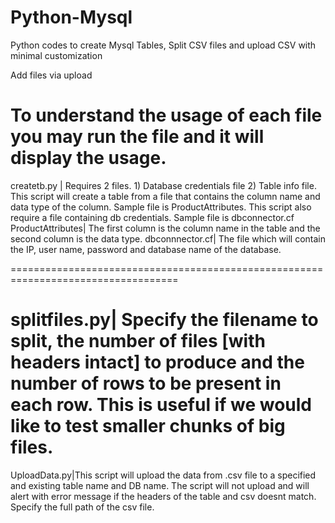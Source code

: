 # Python-Mysql
Python codes to create Mysql Tables, Split CSV files and upload CSV with minimal customization

Add files via upload

To understand the usage of each file you may run the file and it will display the usage.
===================================================================================
createtb.py | Requires 2 files. 1) Database credentials file 2) Table info file.
This script will create a table from a file that contains the column name and data type of the column. Sample file is ProductAttributes. This script also require a file containing db credentials. Sample file is dbconnector.cf
ProductAttributes| The first column is the column name in the table and the second column is the data type.
dbconnnector.cf| The file which will contain the IP, user name, password and database name of the database.

===================================================================================

splitfiles.py| Specify the filename to split, the number of files [with headers intact] to produce and the number of rows to be present in each row. This is useful if we would like to test smaller chunks of big files.
===================================================================================
UploadData.py|This script will upload the data from .csv file to a specified and existing table name and DB name. The script will not upload and will alert with error message if the headers of the table and csv doesnt match. Specify the full path of the csv file.
